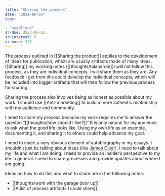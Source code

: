 ```yaml
---
title: "Sharing the process"
date: "2021-08-05"
tags:

- "seedlings"
sr-due: 2023-06-01
sr-interval: 3
sr-ease: 252
---
```


The process outlined in [[Sharing the product]] applies to the development of ideas for publication, which are usually artifacts made of many ideas. [[Sharing]] my working notes ([[thoughts/talahardin]]) will not follow this process, as they are individual concepts. I will share them as they are. Any feedback I get from this could develop the individual concepts, which will be included into bigger artifacts that will then follow the previous process for sharing.

Sharing the process also involves being as honest as possible about my work. I should use [[Anti-marketing]] to build a more authentic relationship with my audience and community.

I need to share my process because my work requires me to answer the queston “[[thoughts/how should I live?]]” It is only natural for my audience to ask what the good life looks like. Using my own life as an example, documenting it, and sharing it to others could help advance my goal.

I need to insert a very obvious element of autobiography in my essays. I shouldn’t just be talking about ideas (like [James Clear](craftdocs://open?blockId=A0914B11-A194-472A-9116-E349DEA7B254&spaceId=63534923-d6b9-bddc-93d1-c854ccf112a8)). I need to talk about my life and what I am doing. I need to provide an insider’s perspective to my life in general. I need to share processes and provide updates about where I am going.

Ideas on how to do this and what to share are in the following notes:

- [[thoughts/work with the garage door up]]
- [[A list of process artifacts I could share]]

